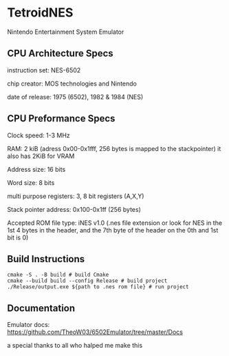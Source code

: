 # TetroidNES

Nintendo Entertainment System Emulator

## CPU Architecture Specs

instruction set: NES-6502 

chip creator: MOS technologies and Nintendo

date of release: 1975 (6502), 1982 & 1984 (NES) 

## CPU Preformance Specs 

Clock speed: 1-3 MHz

RAM: 2 kiB (adress 0x00-0x1fff, 256 bytes is mapped to the stackpointer) it also has 2KiB for VRAM

Address size: 16 bits

Word size: 8 bits

multi purpose registers: 3, 8 bit registers (A,X,Y)

Stack pointer address: 0x100-0x1ff (256 bytes)

Accepted ROM file type: iNES v1.0 (.nes file extension or look for NES in the 1st 4 bytes in the header, and the 7th byte of the header on the 0th and 1st bit is 0)

## Build Instructions

```SH
cmake -S . -B build # build Cmake
cmake --build build --config Release # build project
./Release/output.exe ${path to .nes rom file} # run project
```

## Documentation

Emulator docs: https://github.com/TheoW03/6502Emulator/tree/master/Docs

a special thanks to all who halped me make this 